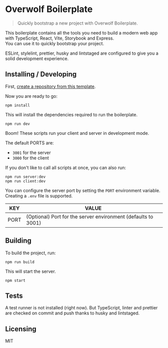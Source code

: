 # Overwolf Boilerplate

> Quickly bootstrap a new project with Overwolf Boilerplate.

This boilerplate contains all the tools you need to build a modern web app with TypeScript, React, Vite, Storybook and Express.  
You can use it to quickly bootstrap your project.

ESLint, stylelint, prettier, husky and lintstaged are configured to give you a solid development experience.

## Installing / Developing

First, [create a repository from this template](https://docs.github.com/en/github/creating-cloning-and-archiving-repositories/creating-a-repository-on-github/creating-a-repository-from-a-template).

Now you are ready to go:

```shell
npm install
```

This will install the dependencies required to run the boilerplate.

```shell
npm run dev
```

Boom! These scripts run your client and server in development mode.

The default PORTS are:

- `3001` for the server
- `3000` for the client

If you don't like to call all scripts at once, you can also run:

```shell
npm run server:dev
npm run client:dev
```

You can configure the server port by setting the `PORT` environment variable. Creating a `.env` file is supported.

| KEY  | VALUE                                                         |
| ---- | ------------------------------------------------------------- |
| PORT | (Optional) Port for the server environment (defaults to 3001) |

## Building

To build the project, run:

```shell
npm run build
```

This will start the server.

```shell
npm start
```

## Tests

A test runner is not installed (right now). But TypeScript, linter and prettier are checked on commit and push thanks to husky and lintstaged.

## Licensing

MIT
